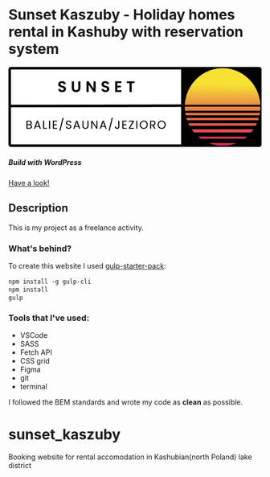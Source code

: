 # Sunset Kaszuby - Holiday homes rental in Kashuby with reservation system


![Sunset Kaszuby - accomodation in Kashuby.](sunset_logo.png)
##### Build with WordPress

[Have a look! ](https://sunsetkaszuby.pl/)


## Description

This is my project as a freelance activity. 

### What's behind?

To create this website I used [gulp-starter-pack](https://github.com/maciejkorsan/wtf-gulp-starter#wtf-gulp-starter):

~~~~
npm install -g gulp-cli
npm install
gulp
~~~~

### Tools that I've used:

- VSCode
- SASS
- Fetch API
- CSS grid
- Figma
- git
- terminal

I followed the BEM standards and wrote my code as **clean** as possible.








# sunset_kaszuby
Booking website for rental accomodation in Kashubian(north Poland) lake district
